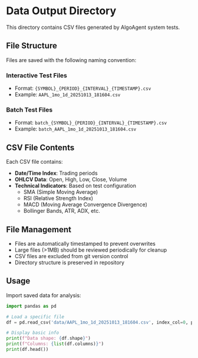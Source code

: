 # Data Output Directory

This directory contains CSV files generated by AlgoAgent system tests.

## File Structure

Files are saved with the following naming convention:

### Interactive Test Files
- Format: `{SYMBOL}_{PERIOD}_{INTERVAL}_{TIMESTAMP}.csv`
- Example: `AAPL_1mo_1d_20251013_181604.csv`

### Batch Test Files  
- Format: `batch_{SYMBOL}_{PERIOD}_{INTERVAL}_{TIMESTAMP}.csv`
- Example: `batch_AAPL_1mo_1d_20251013_181604.csv`

## CSV File Contents

Each CSV file contains:
- **Date/Time Index**: Trading periods
- **OHLCV Data**: Open, High, Low, Close, Volume
- **Technical Indicators**: Based on test configuration
  - SMA (Simple Moving Average)
  - RSI (Relative Strength Index) 
  - MACD (Moving Average Convergence Divergence)
  - Bollinger Bands, ATR, ADX, etc.

## File Management

- Files are automatically timestamped to prevent overwrites
- Large files (>1MB) should be reviewed periodically for cleanup
- CSV files are excluded from git version control
- Directory structure is preserved in repository

## Usage

Import saved data for analysis:
```python
import pandas as pd

# Load a specific file
df = pd.read_csv('data/AAPL_1mo_1d_20251013_181604.csv', index_col=0, parse_dates=True)

# Display basic info
print(f"Data shape: {df.shape}")
print(f"Columns: {list(df.columns)}")
print(df.head())
```